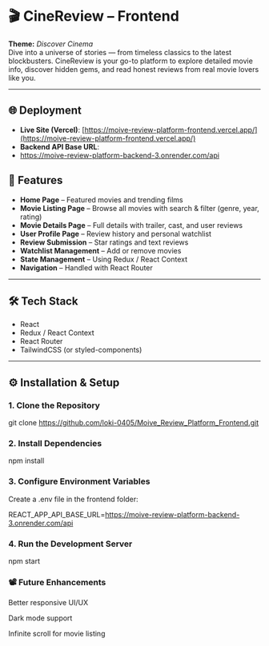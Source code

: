 # 🎬 CineReview – Frontend

**Theme:** *Discover Cinema*  
Dive into a universe of stories — from timeless classics to the latest blockbusters. CineReview is your go-to platform to explore detailed movie info, discover hidden gems, and read honest reviews from real movie lovers like you.  

---

## 🌐 Deployment

- **Live Site (Vercel)**: [https://moive-review-platform-frontend.vercel.app/](https://moive-review-platform-frontend.vercel.app/)  
- **Backend API Base URL**:
- https://moive-review-platform-backend-3.onrender.com/api


## 🚀 Features

- **Home Page** – Featured movies and trending films  
- **Movie Listing Page** – Browse all movies with search & filter (genre, year, rating)  
- **Movie Details Page** – Full details with trailer, cast, and user reviews  
- **User Profile Page** – Review history and personal watchlist  
- **Review Submission** – Star ratings and text reviews  
- **Watchlist Management** – Add or remove movies  
- **State Management** – Using Redux / React Context  
- **Navigation** – Handled with React Router  

---

## 🛠️ Tech Stack

- React  
- Redux / React Context  
- React Router  
- TailwindCSS (or styled-components)  

---

## ⚙️ Installation & Setup

### 1. Clone the Repository

git clone https://github.com/loki-0405/Moive_Review_Platform_Frontend.git


### 2. Install Dependencies
npm install

### 3. Configure Environment Variables

Create a .env file in the frontend folder:

REACT_APP_API_BASE_URL=https://moive-review-platform-backend-3.onrender.com/api

### 4. Run the Development Server
npm start


### 📽️ Future Enhancements

Better responsive UI/UX

Dark mode support

Infinite scroll for movie listing
